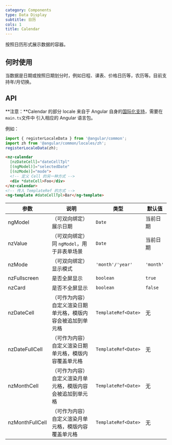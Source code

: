 ```yaml
---
category: Components
type: Data Display
subtitle: 日历
cols: 1
title: Calendar
---
```


按照日历形式展示数据的容器。

## 何时使用

当数据是日期或按照日期划分时，例如日程、课表、价格日历等，农历等。目前支持年/月切换。

## API

**注意：**Calendar 的部分 locale 来自于 Angular 自身的[国际化支持](https://angular.io/guide/i18n)，需要在 `main.ts`文件中 引入相应的 Angular 语言包。

例如：
```typescript
import { registerLocaleData } from '@angular/common';
import zh from '@angular/common/locales/zh';
registerLocaleData(zh);
```

```html
<nz-calendar
  [nzDateCell]="dateCellTpl"
  [(ngModel)]="selectedDate"
  [(nzMode)]="mode">
  <!-- 定义 Cell 的另一种方式 -->
  <div *dateCell>Foo</div>
</nz-calendar>
<!-- 传入 TemplateRef 的方式 -->
<ng-template #dateCellTpl>Bar</ng-template>
```

| 参数 | 说明 | 类型 | 默认值 |
| --- | --- | --- | --- |
| ngModel | （可双向绑定）展示日期 | `Date` | 当前日期 |
| nzValue | （可双向绑定）同 `ngModel`，用于非表单场景 | `Date` | 当前日期 |
| nzMode | （可双向绑定）显示模式 | `'month'/'year'` | `'month'` |
| nzFullscreen | 是否全屏显示 | `boolean` | `true` |
| nzCard | 是否不全屏显示 | `boolean` | `false` |
| nzDateCell | （可作为内容）自定义渲染日期单元格，模版内容会被追加到单元格 | `TemplateRef<Date>` | 无 |
| nzDateFullCell | （可作为内容）自定义渲染日期单元格，模版内容覆盖单元格 | `TemplateRef<Date>` | 无 |
| nzMonthCell | （可作为内容）自定义渲染月单元格，模版内容会被追加到单元格 | `TemplateRef<Date>` | 无 |
| nzMonthFullCell | （可作为内容）自定义渲染月单元格，模版内容覆盖单元格 | `TemplateRef<Date>` | 无 |
